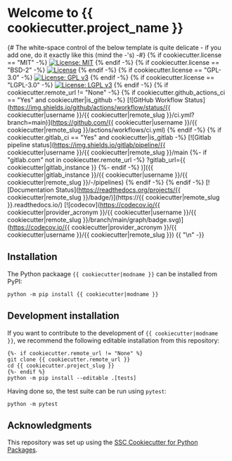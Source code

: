 # Welcome to {{ cookiecutter.project_name }}

{# The white-space control of the below template is quite delicate - if you add one, do it exactly like this (mind the -'s) -#}
{% if cookiecutter.license == "MIT" -%}
[![License: MIT](https://img.shields.io/badge/License-MIT-yellow.svg)](https://opensource.org/licenses/MIT)
{% endif -%}
{% if cookiecutter.license == "BSD-2" -%}
[![License](https://img.shields.io/badge/License-BSD%202--Clause-orange.svg)](https://opensource.org/licenses/BSD-2-Clause)
{% endif -%}
{% if cookiecutter.license == "GPL-3.0" -%}
[![License: GPL v3](https://img.shields.io/badge/License-GPLv3-blue.svg)](https://www.gnu.org/licenses/gpl-3.0)
{% endif -%}
{% if cookiecutter.license == "LGPL-3.0" -%}
[![License: LGPL v3](https://img.shields.io/badge/License-LGPL%20v3-blue.svg)](https://www.gnu.org/licenses/lgpl-3.0)
{% endif -%}
{% if cookiecutter.remote_url != "None" -%}
{% if cookiecutter.github_actions_ci == "Yes" and cookiecutter|is_github -%}
[![GitHub Workflow Status](https://img.shields.io/github/actions/workflow/status/{{ cookiecutter|username }}/{{ cookiecutter|remote_slug }}/ci.yml?branch=main)](https://github.com/{{ cookiecutter|username }}/{{ cookiecutter|remote_slug }}/actions/workflows/ci.yml)
{% endif -%}
{% if cookiecutter.gitlab_ci == "Yes" and cookiecutter|is_gitlab -%}
[![Gitlab pipeline status](https://img.shields.io/gitlab/pipeline/{{ cookiecutter|username }}/{{ cookiecutter|remote_slug }}/main
{%- if "gitlab.com" not in cookiecutter.remote_url -%}
?gitlab_url={{ cookiecutter|gitlab_instance }}
{%- endif -%}
)]({{ cookiecutter|gitlab_instance }}/{{ cookiecutter|username }}/{{ cookiecutter|remote_slug }}/-/pipelines)
{% endif -%}
{% endif -%}
[![Documentation Status](https://readthedocs.org/projects/{{ cookiecutter|remote_slug }}/badge/)](https://{{ cookiecutter|remote_slug }}.readthedocs.io/)
[![codecov](https://codecov.io/{{ cookiecutter|provider_acronym }}/{{ cookiecutter|username }}/{{ cookiecutter|remote_slug }}/branch/main/graph/badge.svg)](https://codecov.io/{{ cookiecutter|provider_acronym }}/{{ cookiecutter|username }}/{{ cookiecutter|remote_slug }})
{{ "\n" -}}

## Installation

The Python packaage `{{ cookiecutter|modname }}` can be installed from PyPI:

```
python -m pip install {{ cookiecutter|modname }}
```

## Development installation

If you want to contribute to the development of `{{ cookiecutter|modname }}`, we recommend
the following editable installation from this repository:

```
{%- if cookiecutter.remote_url != "None" %}
git clone {{ cookiecutter.remote_url }}
cd {{ cookiecutter.project_slug }}
{%- endif %}
python -m pip install --editable .[tests]
```

Having done so, the test suite can be run using `pytest`:

```
python -m pytest
```

## Acknowledgments

This repository was set up using the [SSC Cookiecutter for Python Packages](https://github.com/ssciwr/cookiecutter-python-package).
